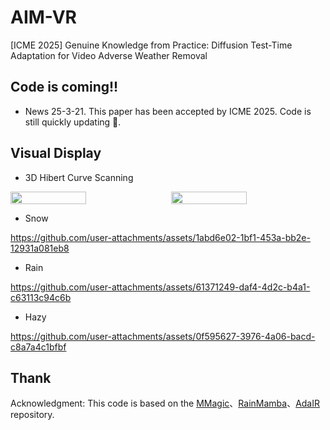 # AIM-VR
[ICME 2025] Genuine Knowledge from Practice: Diffusion Test-Time Adaptation for Video Adverse Weather Removal

## Code is coming!!
* News
25-3-21. This paper has been accepted by ICME 2025. Code is still quickly updating 🌝.

## Visual Display
* 3D Hibert Curve Scanning
<div style="display: flex; justify-content: space-between;">
    <img src="https://github.com/user-attachments/assets/43026164-a1d6-41ca-aba1-9e9fe5c2fda7" width="49%">
    <img src="https://github.com/user-attachments/assets/518c12af-c321-40c2-bdb8-3936afaa90a5" width="49%">
</div>

* Snow


https://github.com/user-attachments/assets/1abd6e02-1bf1-453a-bb2e-12931a081eb8



* Rain


https://github.com/user-attachments/assets/61371249-daf4-4d2c-b4a1-c63113c94c6b



* Hazy



https://github.com/user-attachments/assets/0f595627-3976-4a06-bacd-c8a7a4c1bfbf


## Thank
Acknowledgment: This code is based on the [MMagic](https://github.com/open-mmlab/mmagic/tree/main)、[RainMamba](https://github.com/TonyHongtaoWu/RainMamba)、[AdaIR](https://github.com/c-yn/AdaIR?tab=readme-ov-file) repository.
